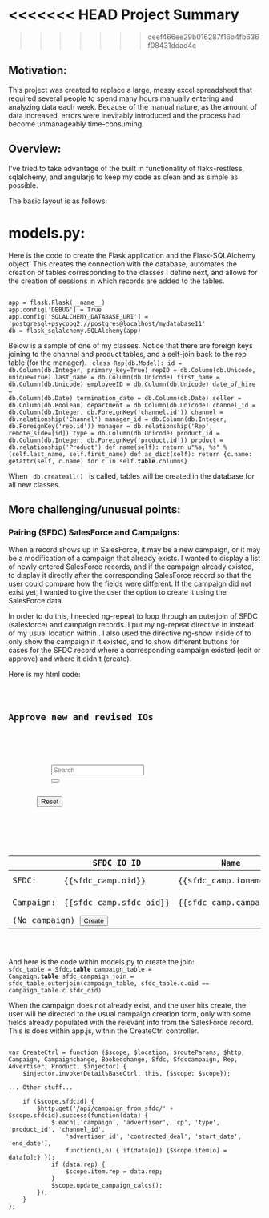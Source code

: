 <<<<<<< HEAD
Project Summary
==============
>>>>>>> ceef466ee29b016287f16b4fb636f08431ddad4c

<h2> Motivation: </h2> This project was created to replace a large, messy excel spreadsheet that required several people to spend many hours manually entering and analyzing data each week.  Because of the manual nature, as the amount of data increased, errors were inevitably introduced and the process had become unmanageably time-consuming.<h2>

<h2> Overview: </h2> I've tried to take advantage of the built in functionality of flaks-restless, sqlalchemy, and angularjs to keep my code as clean and as simple as possible.

The basic layout is as follows:

models.py:
=========
Here is the code to create the Flask application and the Flask-SQLAlchemy object.  This creates the connection with the database, automates the creation of tables corresponding to the classes I define next, and allows for the creation of sessions in which records are added to the tables.

<code>
app = flask.Flask(__name__)
app.config['DEBUG'] = True
app.config['SQLALCHEMY_DATABASE_URI'] = 'postgresql+psycopg2://postgres@localhost/mydatabase11'
db = flask_sqlalchemy.SQLAlchemy(app)
</code>

Below is a sample of one of my classes.  Notice that there are foreign keys joining to the channel and product tables, and a self-join back to the rep table (for the manager).
<code>
class Rep(db.Model):
    id = db.Column(db.Integer, primary_key=True)
    repID = db.Column(db.Unicode, unique=True)
    last_name = db.Column(db.Unicode)
    first_name = db.Column(db.Unicode)
    employeeID = db.Column(db.Unicode)
    date_of_hire = db.Column(db.Date)
    termination_date = db.Column(db.Date)
    seller = db.Column(db.Boolean)
    department = db.Column(db.Unicode)
    channel_id = db.Column(db.Integer, db.ForeignKey('channel.id'))
    channel = db.relationship('Channel')
    manager_id = db.Column(db.Integer, db.ForeignKey('rep.id'))
    manager = db.relationship('Rep', remote_side=[id])
    type = db.Column(db.Unicode)
    product_id = db.Column(db.Integer, db.ForeignKey('product.id'))
    product = db.relationship('Product')
    def name(self):
        return u"%s, %s" % (self.last_name, self.first_name)
    def as_dict(self):
        return {c.name: getattr(self, c.name) for c in self.__table__.columns}
</code>

When <code> db.createall() </code> is called, tables will be created in the database for all new classes.



<h2> More challenging/unusual points: </h2>  

<h3>Pairing (SFDC) SalesForce and Campaigns:</h3>
When a record shows up in SalesForce, it may be a new campaign, or it may be a modification of a campaign that already exists.  I wanted to display a list of newly entered SalesForce records, and if the campaign already existed, to display it directly after the corresponding SalesForce record so that the user could compare how the fields were different.  If the campaign did not exist yet, I wanted to give the user the option to create it using the SalesForce data.

In order to do this, I needed ng-repeat to loop through an outerjoin of SFDC (salesforce) and campaign records.  I put my ng-repeat directive in <tbody> instead of my usual location within <tr>.  I also used the directive ng-show inside of <tr> to only show the campaign if it existed, and to show different buttons for cases for the SFDC record where a corresponding campaign existed (edit or approve) and where it didn't (create).


Here is my html code:
<pre><code>
	<h2>Approve new and revised IOs</h2>
	<form class="form-search">
	    <div class="input-append">
        	<input type="text" ng-model="query" class="input-medium search-query" placeholder="Search">
	        <button ng-click="reset()" type="submit" class="btn"><i class="icon-search"></i></button>    
	    </div>
	    <button ng-click="query=''; reset()" ng-disabled="!query" type="submit" class="btn">Reset</button>
	   	</div>
	</form>

	<table class="table table-striped table-condensed table-hover">
    	<thead>
    		<th></th>
	    	<th>SFDC IO ID</th>
    		<th>Name</th>
	    	<th>CPA/CPM</th>
	    	<th>Channel</th>
	    	<th>Advertiser</th>
	    	<th>Rep Name</th>
	    	<th>Start Date</th>
	    	<th>End Date</th>
	    	<th>Budget</th>
        	<th></th><th></th>
	    </thead>
    		<tbody ng-repeat="sfdc_camp in sfdc_camps" id="item_{{sfdc_camp.id}}" class="sfdccamp">
			<tr><td> SFDC: </td>
	            <td> {{sfdc_camp.oid}} </td>
	            <td> {{sfdc_camp.ioname}} </td>
	            <td> {{sfdc_camp.cp}} </td>
	            <td> {{sfdc_camp.channel }} </td>
	            <td> {{sfdc_camp.advertiser}} </td>
	            <td> {{sfdc_camp.owner_name}} </td>
	            <td> {{sfdc_camp.start_date | date}} </td>
	            <td> {{sfdc_camp.end_date | date}} </td>
	            <td> {{sfdc_camp.budget | currency}} </td>
	            <td></td><td></td></tr>
	            <tr ng-show="sfdc_camp.campaign"><td> Campaign: </td>
	            	<td> {{sfdc_camp.sfdc_oid}} </td>
	            	<td> {{sfdc_camp.campaign}} </td>
	            	<td> {{sfdc_camp.ccp }}</td>
	            	<td> {{sfdc_camp.channel.channel}}</td>
	            	<td> {{sfdc_camp.advertiser.advertiser }}</td>
	            	<td> {{show_name(sfdc_camp.last_name, sfdc_camp.first_name) }}</td>
	           	 	<td> {{sfdc_camp.cstart_date | date}}</td>
        	    	<td> {{sfdc_camp.cend_date | date}}</td>
            		<td> {{sfdc_camp.revised_deal | currency }}</td>
				<div><td><a href="#/edit/{{sfdc_camp.cid}}?fromsfdc={{sfdc_camp.id}}"><button>Edit</button></a></td>
	            	<td><button ng-click="approve(sfdc_camp.id)">Approve</button></td></div>
        	    </tr>
            	<tr ng-show="!sfdc_camp.campaign">
            		<td class="camp" colspan="12"> (No campaign) <a href="#/create?fromsfdc=	{{sfdc_camp.id}}"><button>Create</button></a></td>
        	    </tr>
       	    	</tbody>
	</table>
	</code></pre>

And here is the code within models.py to create the join:
<code>
sfdc_table = Sfdc.__table__
campaign_table = Campaign.__table__
sfdc_campaign_join = sfdc_table.outerjoin(campaign_table, sfdc_table.c.oid == campaign_table.c.sfdc_oid)
</code>

When the campaign does not already exist, and the user hits create, the user will be directed to the usual campaign creation form, only with some fields already populated with the relevant info from the SalesForce record.  This is does within app.js, within the CreateCtrl controller.

<pre><code>
var CreateCtrl = function ($scope, $location, $routeParams, $http, Campaign, Campaignchange, Bookedchange, Sfdc, Sfdccampaign, Rep, Advertiser, Product, $injector) { 
	$injector.invoke(DetailsBaseCtrl, this, {$scope: $scope});

... Other stuff...
    
	if ($scope.sfdcid) {
		$http.get('/api/campaign_from_sfdc/' + $scope.sfdcid).success(function(data) {
			$.each(['campaign', 'advertiser', 'cp', 'type', 'product_id', 'channel_id',
				'advertiser_id', 'contracted_deal', 'start_date', 'end_date'],
				function(i,o) {	if(data[o]) {$scope.item[o] = data[o];}	});
			if (data.rep) {
				$scope.item.rep = data.rep;
			}
	        $scope.update_campaign_calcs();
		});
	}
};
</code></pre>
